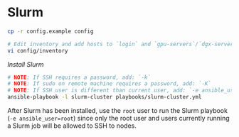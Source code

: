 Slurm
===

```sh
cp -r config.example config

# Edit inventory and add hosts to `login` and `gpu-servers`/`dgx-servers` host groups
vi config/inventory
```

_Install Slurm_ 

```sh
# NOTE: If SSH requires a password, add: `-k`
# NOTE: If sudo on remote machine requires a password, add: `-K`
# NOTE: If SSH user is different than current user, add: `-e ansible_user=ubuntu`
ansible-playbook -l slurm-cluster playbooks/slurm-cluster.yml
```

After Slurm has been installed, use the `root` user to run the Slurm playbook
(`-e ansible_user=root`) since only the root user and users currently running a Slurm job will be allowed
to SSH to nodes.
